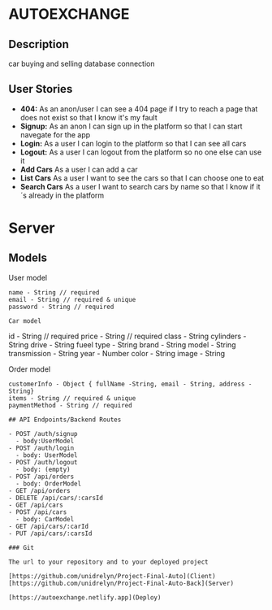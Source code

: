 # AUTOEXCHANGE

## Description

car buying and selling database connection 

## User Stories

-  **404:** As an anon/user I can see a 404 page if I try to reach a page that does not exist so that I know it's my fault
-  **Signup:** As an anon I can sign up in the platform so that I can start navegate for the app
-  **Login:** As a user I can login to the platform so that I can see all cars
-  **Logout:** As a user I can logout from the platform so no one else can use it
-  **Add Cars** As a user I can add a car
-  **List Cars** As a user I want to see the cars so that I can choose one to eat
-  **Search Cars** As a user I want to search cars by name so that I know if it´s already in the platform

# Server

## Models

User model

```
name - String // required
email - String // required & unique
password - String // required

Car model

```
id - String // required
price - String // required
class - String
cylinders - String
drive - String
fueel type - String
brand - String
model - String
transmission - String
year - Number
color - String
image - String

Order model

```
customerInfo - Object { fullName -String, email - String, address - String}
items - String // required & unique
paymentMethod - String // required

## API Endpoints/Backend Routes

- POST /auth/signup
  - body:UserModel
- POST /auth/login
  - body: UserModel
- POST /auth/logout
  - body: (empty)
- POST /api/orders
  - body: OrderModel
- GET /api/orders
- DELETE /api/cars/:carsId
- GET /api/cars
- POST /api/cars
  - body: CarModel
- GET /api/cars/:carId
- PUT /api/cars/:carsId

### Git

The url to your repository and to your deployed project

[https://github.com/unidrelyn/Project-Final-Auto](Client)
[https://github.com/unidrelyn/Project-Final-Auto-Back](Server)

[https://autoexchange.netlify.app](Deploy)
